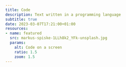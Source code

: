 ```yaml
---
title: Code
description: Text written in a programming language
subtitle: true
date: 2023-03-07T17:21:00+01:00
resources:
- name: featured
  src: markus-spiske-1LLh8k2_YFk-unsplash.jpg
  params:
    alt: Code on a screen
    ratio: 1.5
    zoom: 1.5
---
```

